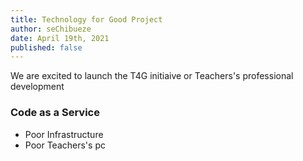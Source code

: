 ```yaml
---
title: Technology for Good Project
author: seChibueze
date: April 19th, 2021
published: false
---
```


We are excited to launch the T4G initiaive or Teachers's professional development

### Code as a Service

- Poor Infrastructure
- Poor Teachers's pc
